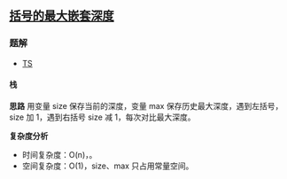 ## [括号的最大嵌套深度](https://leetcode-cn.com/problems/maximum-nesting-depth-of-the-parentheses/)
### 题解
+ [TS](../../ts/1664/1614.ts)

#### 栈
**思路**
用变量 size 保存当前的深度，变量 max 保存历史最大深度，遇到左括号，size 加 1，遇到右括号 size 减 1，每次对比最大深度。

**复杂度分析**
+ 时间复杂度：O(n)，。
+ 空间复杂度：O(1)，size、max 只占用常量空间。